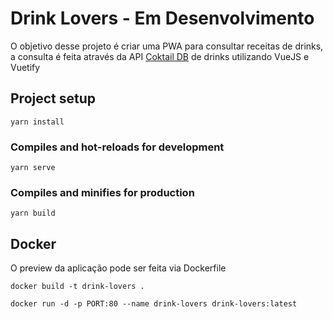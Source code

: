 # Drink Lovers - Em Desenvolvimento

O objetivo desse projeto é criar uma PWA para consultar receitas de drinks, a consulta é feita através da API [Coktail DB](https://www.thecocktaildb.com/api.php?ref=apilist.fun) de drinks utilizando VueJS e Vuetify

## Project setup

```
yarn install
```

### Compiles and hot-reloads for development

```
yarn serve
```

### Compiles and minifies for production

```
yarn build
```

## Docker
O preview da aplicação pode ser feita via Dockerfile

```
docker build -t drink-lovers .

docker run -d -p PORT:80 --name drink-lovers drink-lovers:latest

```